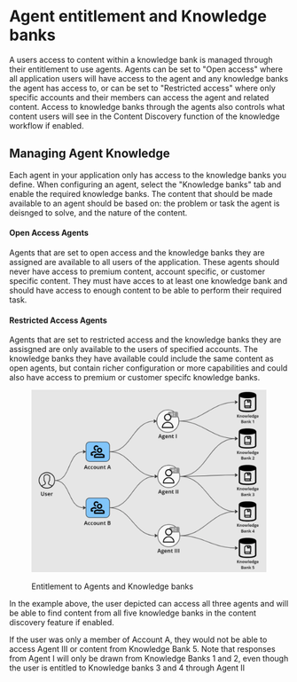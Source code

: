 # Agent entitlement and Knowledge banks

A users access to content within a knowledge bank is managed through their entitlement to use agents. Agents can be set to "Open access" where all application users will have access to the agent and any knowledge banks the agent has access to, or can be set to "Restricted access" where only specific accounts and their members can access the agent and related content. Access to knowledge banks through the agents also controls what content users will see in the Content Discovery function of the knowledge workflow if enabled.

## Managing Agent Knowledge

Each agent in your application only has access to the knowledge banks you define. When configuring an agent, select the "Knowledge banks" tab and enable the required knowledge banks. The content that should be made available to an agent should be based on: the problem or task the agent is deisnged to solve, and the nature of the content.

#### Open Access Agents

Agents that are set to open access and the knowledge banks they are assigned are available to all users of the application. These agents should never have access to premium content, account specific, or customer specific content. They must have acces to at least one knowledge bank and should have access to enough content to be able to perform their required task.

#### Restricted Access Agents

Agents that are set to restricted access and the knowledge banks they are assisgned are only available to the users of specified accounts. The knowledge banks they have available could include the same content as open agents, but contain richer configuration or more capabilities and could also have access to premium or customer specifc knowledge banks.

<figure><img src="../../../.gitbook/assets/image (11).png" alt=""><figcaption><p>Entitlement to Agents and Knowledge banks</p></figcaption></figure>

In the example above, the user depicted can access all three agents and will be able to find content from all five knowledge banks in the content discovery feature if enabled.

If the user was only a member of Account A, they would not be able to access Agent III or content from Knowledge Bank 5. Note that responses from Agent I will only be drawn from Knowledge Banks 1 and 2, even though the user is entitled to Knowledge banks 3 and 4 through Agent II
